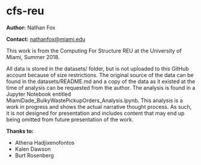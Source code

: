 # cfs-reu
**Author:** Nathan Fox

**Contact:** nathanfox@miami.edu

This work is from the Computing For Structure REU at the 
University of Miami, Summer 2018.

All data is stored in the datasets/ folder, but is not uploaded to this 
GitHub account because of size restrictions. The original source of the 
data can be found in the datasets/README.md and a copy of the data as it 
existed at the time of analysis can be requested from the author. The analysis 
is found in a Jupyter Notebook entitled MiamiDade_BulkyWastePickupOrders_Analysis.ipynb. 
This analysis is a work in progress and shows the actual narrative thought process. 
As such, it is not designed for presentation and includes content that may end up 
being omitted from future presentation of the work.

**Thanks to:**
* Athena Hadjixenofontos
* Kalen Dawson
* Burt Rosenberg

